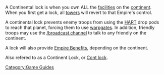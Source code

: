 A Continental lock is when you own ALL the
[facilities](facilities.md "wikilink") on the
[continent](continent.md "wikilink"). When you first get a lock, all
[towers](towers.md "wikilink") will revert to that Empire's control.

A continental lock prevents enemy troops from using the
[HART](HART.md "wikilink") drop pods to reach that planet, forcing them to
use [warpgates](warpgate.md "wikilink"). In addition, friendly troops may
use the [/broadcast channel](In.$1.md "wikilink") to talk to any
friendly on the continent.

A lock will also provide [Empire Benefits](Empire_Benefit.md "wikilink"),
depending on the continent.

Also refered to as a Continent Lock, or [Cont
lock](Acronyms_and_Slang.md "wikilink").

[Category:Game Guides](Category:Game_Guides.md "wikilink")
